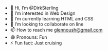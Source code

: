 - 👋 Hi, I’m @DirkSterling
- 👀 I’m interested in Web Design
- 🌱 I’m currently learning HTML and CSS
- 💞️ I’m looking to collaborate on line
- 📫 How to reach me glennoush@gmail.com
- 😄 Pronouns: Fun
- ⚡ Fun fact: Just cruising

<!---
DirkSterling/DirkSterling is a ✨ special ✨ repository because its `README.md` (this file) appears on your GitHub profile.
You can click the Preview link to take a look at your changes.
--->
